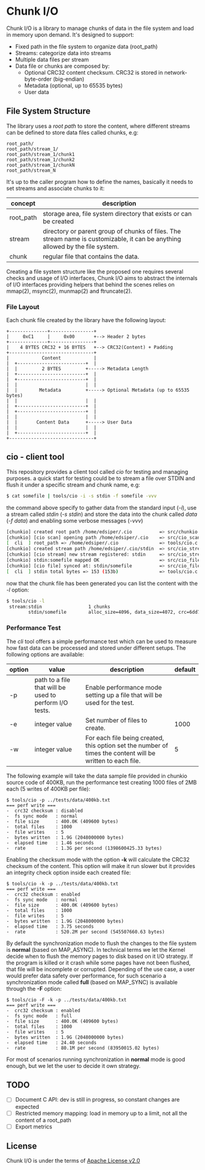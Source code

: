 # Chunk I/O

Chunk I/O is a library to manage chunks of data in the file system and load in memory upon demand. It's designed to support:

- Fixed path in the file system to organize data (root_path)
- Streams: categorize data into streams
- Multiple data files per stream
- Data file or chunks are composed by:
  - Optional CRC32 content checksum. CRC32 is stored in network-byte-order (big-endian)
  - Metadata (optional, up to 65535 bytes)
  - User data

## File System Structure

The library uses a _root path_ to store the content, where different streams can be defined to store data files called chunks, e.g:

```
root_path/
root_path/stream_1/
root_path/stream_1/chunk1
root_path/stream_1/chunk2
root_path/stream_1/chunkN
root_path/stream_N
```

It's up to the caller program how to define the names, basically it needs to set streams and associate chunks to it:

| concept   | description                                                  |
| --------- | ------------------------------------------------------------ |
| root_path | storage area, file system directory that exists or can be created |
| stream    | directory or parent group of chunks of files. The stream name is customizable, it can be anything allowed by the file system. |
| chunk     | regular file that contains the data.                         |

Creating a file system structure like the proposed one requires several checks and usage of I/O interfaces, Chunk I/O aims to abstract the internals of I/O interfaces providing helpers that behind the scenes relies on mmap(2), msync(2), munmap(2) and ftruncate(2).

### File Layout

Each chunk file created by the library have the following layout:

```
+--------------+----------------+
|     0xC1     |     0x00       +--> Header 2 bytes
+--------------+----------------+
|    4 BYTES CRC32 + 16 BYTES   +--> CRC32(Content) + Padding
+-------------------------------+
|            Content            |
|  +-------------------------+  |
|  |         2 BYTES         +-----> Metadata Length
|  +-------------------------+  |
|  +-------------------------+  |
|  |                         |  |
|  |        Metadata         +-----> Optional Metadata (up to 65535 bytes)
|  |                         |  |
|  +-------------------------+  |
|  +-------------------------+  |
|  |                         |  |
|  |       Content Data      +-----> User Data
|  |                         |  |
|  +-------------------------+  |
+-------------------------------+
```

## cio - client tool

This repository provides a client tool called _cio_ for testing and managing purposes. a quick start for testing could be to stream a file over STDIN and flush it under a specific stream and chunk name, e.g:

```bash
$ cat somefile | tools/cio -i -s stdin -f somefile -vvv
```

the command above specify to gather data from the standard input (_-i_), use a stream called _stdin_ (_-s stdin_) and store the data into the chunk called _data_ (_-f data_)  and enabling some verbose messages (_-vvv_)

```bash
[chunkio] created root path /home/edsiper/.cio          => src/chunkio.c:48
[chunkio] [cio scan] opening path /home/edsiper/.cio    => src/cio_scan.c:100
[  cli  ] root_path => /home/edsiper/.cio               => tools/cio.c:340
[chunkio] created stream path /home/edsiper/.cio/stdin  => src/cio_stream.c:62
[chunkio] [cio stream] new stream registered: stdin     => src/cio_stream.c:117
[chunkio] stdin:somefile mapped OK                      => src/cio_file.c:357
[chunkio] [cio file] synced at: stdin/somefile          => src/cio_file.c:508
[  cli  ] stdin total bytes => 153 (153b)               => tools/cio.c:248
```

now that the chunk file has been generated you can list the content with the _-l_ option:

```bash
$ tools/cio -l
 stream:stdin                 1 chunks
        stdin/somefile        alloc_size=4096, data_size=4072, crc=6dd73d2e
```

### Performance Test

The _cli_ tool offers a simple performance test which can be used to measure how fast data can be processed and stored under different setups. The following options are available:

| option | value                                                  | description                                                  | default |
| ------ | ------------------------------------------------------ | ------------------------------------------------------------ | ------- |
| -p     | path to a file that will be used to perform I/O tests. | Enable performance mode setting up a file that will be used for the test. |         |
| -e     | integer value                                          | Set number of files to create.                               | 1000    |
| -w     | integer value                                          | For each file being created, this option set the number of times the content will be written to each file. | 5       |

The following example will take the data sample file provided in chunkio source code of 400KB, run the performance test creating 1000 files of 2MB each (5 writes of 400KB per file):

```
$ tools/cio -p ../tests/data/400kb.txt
=== perf write === 
-  crc32 checksum : disabled
-  fs sync mode   : normal
-  file size      : 400.0K (409600 bytes)
-  total files    : 1000
-  file writes    : 5
-  bytes written  : 1.9G (2048000000 bytes)
-  elapsed time   : 1.46 seconds
-  rate           : 1.3G per second (1398600425.33 bytes)
```

Enabling the checksum mode with the option __-k__ will calculate the CRC32 checksum of the content. This option will make it run slower but it provides an integrity check option inside each created file:

```
$ tools/cio -k -p ../tests/data/400kb.txt
=== perf write === 
-  crc32 checksum : enabled
-  fs sync mode   : normal
-  file size      : 400.0K (409600 bytes)
-  total files    : 1000
-  file writes    : 5
-  bytes written  : 1.9G (2048000000 bytes)
-  elapsed time   : 3.75 seconds
-  rate           : 520.2M per second (545507660.63 bytes)
```

By default the synchronization mode to flush the changes to the file system is __normal__ (based on MAP_ASYNC). In technical terms we let the Kernel decide when to flush the memory pages to disk based on it I/O strategy. If the program is killed or it crash while some pages have not been flushed, that file will be incomplete or corrupted. Depending of the use case, a user would prefer data safety over performance, for such scenario a synchronization mode called __full__ (based on MAP_SYNC) is available through the __-F__ option:

```
$ tools/cio -F -k -p ../tests/data/400kb.txt
=== perf write === 
-  crc32 checksum : enabled
-  fs sync mode   : full
-  file size      : 400.0K (409600 bytes)
-  total files    : 1000
-  file writes    : 5
-  bytes written  : 1.9G (2048000000 bytes)
-  elapsed time   : 24.40 seconds
-  rate           : 80.1M per second (83950015.02 bytes)
```

For most of scenarios running synchronization in __normal__ mode is good enough, but we let the user to decide it own strategy. 

## TODO

- [ ] Document C API: dev is still in progress, so constant changes are expected
- [ ] Restricted memory mapping: load in memory up to a limit, not all the content of a root_path
- [ ] Export metrics

## License

Chunk I/O is under the terms of [Apache License v2.0](LICENSE)
